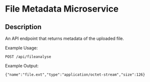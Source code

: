 # File Metadata Microservice

## Description

An API endpoint that returns metadata of the uploaded file.

Example Usage:

```
POST /api/fileanalyse
```

Example Output:

```
{"name":"file.ext","type":"application/octet-stream","size":126}
```